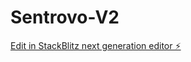 # Sentrovo-V2

[Edit in StackBlitz next generation editor ⚡️](https://stackblitz.com/~/github.com/aleksaai/Sentrovo-V2)